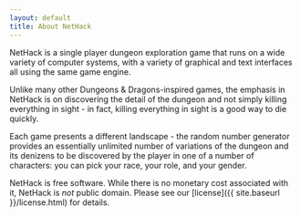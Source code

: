 ```yaml
---
layout: default
title: About NetHack
---
```

NetHack is a single player dungeon exploration game that runs on a wide variety of computer systems, with a variety of graphical and text interfaces all using the same game engine.

Unlike many other Dungeons & Dragons-inspired games, the emphasis in NetHack is on discovering the detail of the dungeon and not simply killing everything in sight - in fact, killing everything in sight is a good way to die quickly.

Each game presents a different landscape - the random number generator provides an essentially unlimited number of variations of the dungeon and its denizens to be discovered by the player in one of a number of characters: you can pick your race, your role, and your gender.

NetHack is free software.  While there is no monetary cost associated with it, NetHack is *not* public domain.  Please see our [license]({{ site.baseurl }}/license.html) for details.
